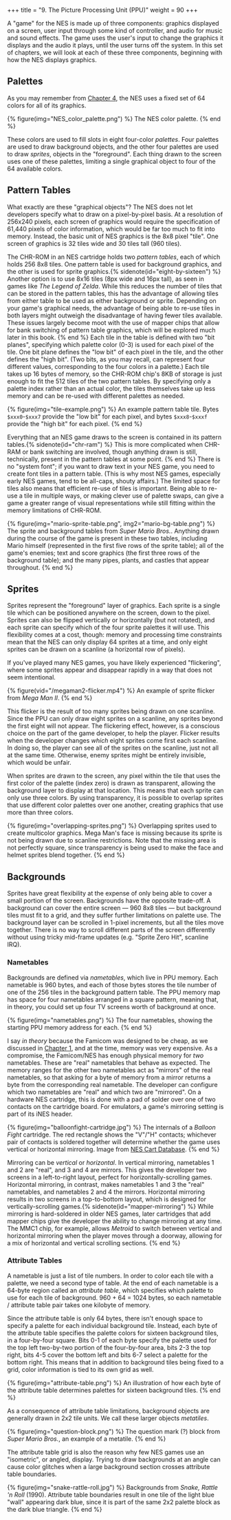 +++
title = "9. The Picture Processing Unit (PPU)"
weight = 90
+++

A "game" for the NES is made up of three components: graphics displayed on a screen, user input
through some kind of controller, and audio for music and sound effects. The game uses the
user's input to change the graphics it displays and the audio it plays, until the user
turns off the system. In this set of chapters, we will look at each of these three components,
beginning with how the NES displays graphics.

## Palettes

As you may remember from [Chapter 4](@/book/04-hardwareoverview/index.md), the NES
uses a fixed set of 64 colors for all of its graphics.

{% figure(img="NES_color_palette.png") %}
The NES color palette.
{% end %}

These colors are used to fill slots in eight four-color _palettes_. Four palettes are
used to draw background objects, and the other four palettes are used to draw _sprites_,
objects in the "foreground". Each thing drawn to the screen uses one of these palettes,
limiting a single graphical object to four of the 64 available colors.

## Pattern Tables

What exactly are these "graphical objects"? The NES does not let developers specify what to draw
on a pixel-by-pixel basis. At a resolution of 256x240 pixels, each screen of graphics would require
the specification of 61,440 pixels of color information, which would be far too much to fit into
memory. Instead, the basic unit of NES graphics is the 8x8 pixel "tile". One screen of graphics
is 32 tiles wide and 30 tiles tall (960 tiles).

The CHR-ROM in an NES cartridge holds two _pattern tables_, each of which holds 256
8x8 tiles. One pattern table is used for background graphics, and the other is used for sprite
graphics.{% sidenote(id="eight-by-sixteen") %}
Another option is to use 8x16 tiles (8px wide and 16px tall), as seen in games like
_The Legend of Zelda_. While this reduces the number of tiles that can be
stored in the pattern tables, this has the advantage of allowing tiles from either
table to be used as either background or sprite. Depending on your game's graphical
needs, the advantage of being able to re-use tiles in both layers might outweigh the
disadvantage of having fewer tiles available.\
These issues largely become moot with the use of mapper chips that allow for bank switching
of pattern table graphics, which will be explored much later in this book.
{% end %} Each tile in the table is defined with two "bit planes", specifying which palette color (0-3)
is used for each pixel of the tile. One bit plane defines the "low bit" of each pixel in the
tile, and the other defines the "high bit". (Two bits, as you may recall, can represent four
different values, corresponding to the four colors in a palette.) Each tile takes up 16 bytes
of memory, so the CHR-ROM chip's 8KB of storage is just enough to fit the 512 tiles of the
two pattern tables. By specifying only a palette index rather than an actual color,
the tiles themselves take up less memory and can be re-used with different palettes
as needed.

{% figure(img="tile-example.png") %}
An example pattern table tile. Bytes `$xxx0`-`$xxx7` provide the "low bit" for each
pixel, and bytes `$xxx8`-`$xxxf` provide the "high bit" for each pixel.
{% end %}

Everything that an NES game draws to the screen is contained in its pattern tables.{%
sidenote(id="chr-ram") %}
This is more complicated when CHR-RAM or bank switching are involved, though anything
drawn is still, technically, present in the pattern tables at some point.
{% end %} There is no "system font"; if you want to draw text in your NES game, you need to
create font tiles in a pattern table. (This is why most NES games, especially
early NES games, tend to be all-caps, shouty affairs.) The limited space for tiles
also means that efficient re-use of tiles is important. Being able to re-use a tile
in multiple ways, or making clever use of palette swaps, can give a game a greater
range of visual representations while still fitting within the memory limitations of
CHR-ROM.

{% figure(img="mario-sprite-table.png", img2="mario-bg-table.png") %}
The sprite and background tables from _Super Mario Bros._. Anything drawn
during the course of the game is present in these two tables, including Mario himself
(represented in the first five rows of the sprite table); all of the game's enemies;
text and score graphics (the first three rows of the background table); and the
many pipes, plants, and castles that appear throughout.
{% end %}

## Sprites

Sprites represent the "foreground" layer of graphics. Each sprite is a single tile which
can be positioned anywhere on the screen, down to the pixel. Sprites can also be flipped
vertically or horizontally (but not rotated), and each sprite can specify which of the
four sprite palettes it will use. This flexibility comes at a cost, though: memory
and processing time constraints mean that the NES can only display 64 sprites at a time,
and only eight sprites can be drawn on a scanline (a horizontal row of pixels).

If you've played many NES games, you have likely experienced "flickering", where
some sprites appear and disappear rapidly in a way that does not seem intentional.

{% figure(vid="/megaman2-flicker.mp4") %}
An example of sprite flicker from _Mega Man II_.
{% end %}

This flicker is the result of too many sprites being drawn on one scanline. Since
the PPU can only draw eight sprites on a scanline, any sprites beyond the first
eight will not appear. The flickering effect, however, is a conscious choice on the
part of the game developer, to help the player. Flicker results when the developer
changes _which_ eight sprites come first each scanline. In doing so, the player can see
all of the sprites on the scanline, just not all at the same time. Otherwise, enemy
sprites might be entirely invisible, which would be unfair.

When sprites are drawn to the screen, any pixel within the tile that uses the first color
of the palette (index zero) is drawn as transparent, allowing the background layer to display
at that location. This means that each sprite can only use three colors. By using
transparency, it is possible to overlap sprites that use different color palettes
over one another, creating graphics that use more than three colors.

{% figure(img="overlapping-sprites.png") %}
Overlapping sprites used to create multicolor graphics. Mega Man's face is
missing because its sprite is not being drawn due to scanline restrictions. Note that
the missing area is not perfectly square, since transparency is being used to make
the face and helmet sprites blend together.
{% end %}

## Backgrounds

Sprites have great flexibility at the expense of only being able to cover a small
portion of the screen. Backgrounds have the opposite trade-off. A background
can cover the entire screen &mdash; 960 8x8 tiles &mdash; but background tiles
must fit to a grid, and they suffer further limitations on palette use. The background
layer can be scrolled in 1-pixel increments, but all the tiles move together.
There is no way to scroll different parts of the screen differently without
using tricky mid-frame updates (e.g. "Sprite Zero Hit", scanline IRQ).

### Nametables

Backgrounds are defined via _nametables_, which live in PPU memory.
Each nametable is 960 bytes, and each of those bytes stores the tile number
of one of the 256 tiles in the background pattern table. The PPU memory map has
space for four nametables arranged in a square pattern, meaning that, in theory,
you could set up four TV screens worth of background at once.

{% figure(img="nametables.png") %}
The four nametables, showing the starting PPU memory address for each.
{% end %}

I say _in theory_ because the Famicom was designed to be cheap, as we
discussed in [Chapter 1](@/book/01-briefhistory/index.md), and at
the time, memory was very expensive. As a compromise, the Famicom/NES has
enough physical memory for _two_ nametables. These are "real"
nametables that behave as expected. The memory ranges for the other
two nametables act as "mirrors" of the real nametables, so that
asking for a byte of memory from a mirror returns a byte from the corresponding
real nametable. The developer can configure which two nametables are "real"
and which two are "mirrored". On a hardware NES cartridge, this is done
with a pad of solder over one of two contacts on the cartridge board.
For emulators, a game's mirroring setting is part of its iNES header.

{% figure(img="balloonfight-cartridge.jpg") %}
The internals of a _Balloon Fight_ cartridge. The red rectangle shows the
"V"/"H" contacts; whichever pair of contacts is soldered together will determine
whether the game uses vertical or horizontal mirroring. Image from
[NES Cart Database](http://bootgod.dyndns.org:7777).
{% end %}

Mirroring can be _vertical_ or _horizontal_. In vertical mirroring,
nametables 1 and 2 are "real", and 3 and 4 are mirrors. This gives the developer
two screens in a left-to-right layout, perfect for horizontally-scrolling
games. Horizontal mirroring, in contrast, makes nametables 1 and 3 the
"real" nametables, and nametables 2 and 4 the mirrors. Horizontal mirroring
results in two screens in a top-to-bottom layout, which is designed for
vertically-scrolling games.{% sidenote(id="mapper-mirroring") %}
While mirroring is hard-soldered in older NES games, later cartridges
that add mapper chips give the developer the ability to change mirroring
at any time. The MMC1 chip, for example, allows _Metroid_ to
switch between vertical and horizontal mirroring when the player
moves through a doorway, allowing for a mix of horizontal
and vertical scrolling sections.
{% end %}

### Attribute Tables

A nametable is just a list of tile numbers. In order to color each tile with
a palette, we need a second type of table. At the end of each nametable is
a 64-byte region called an _attribute table_, which specifies which
palette to use for each tile of background. 960 + 64 = 1024 bytes, so each
nametable / attribute table pair takes one kilobyte of memory.

Since the attribute table is only 64 bytes, there isn't enough space to
specify a palette for each individual background tile. Instead, each
byte of the attribute table specifies the palette colors for sixteen
background tiles, in a four-by-four square. Bits 0-1 of each byte
specify the palette used for the top left two-by-two portion of the
four-by-four area, bits 2-3 the top right, bits 4-5 cover the bottom
left and bits 6-7 select a palette for the bottom right. This means
that in addition to background tiles being fixed to a grid, color
information is tied to its own grid as well.

{% figure(img="attribute-table.png") %}
An illustration of how each byte of the attribute table determines
palettes for sixteen background tiles.
{% end %}

As a consequence of attribute table limitations, background objects
are generally drawn in 2x2 tile units. We call these larger objects
_metatiles_.

{% figure(img="question-block.png") %}
The question mark (?) block from _Super Mario Bros._, an
example of a metatile.
{% end %}

The attribute table grid is also the reason why few NES games use
an "isometric", or angled, display. Trying to draw backgrounds at
an angle can cause color glitches when a large background section
crosses attribute table boundaries.

{% figure(img="snake-rattle-roll.jpg") %}
Backgrounds from _Snake, Rattle 'n Roll_ (1990). Attribute
table boundaries result in one tile of the light blue "wall"
appearing dark blue, since it is part of the same 2x2 palette
block as the dark blue triangle.
{% end %}
